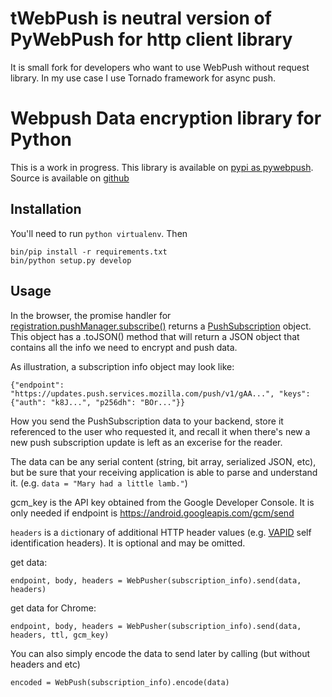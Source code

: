# tWebPush is neutral version of PyWebPush for http client library

It is small fork for developers who want to use WebPush without request library.
In my use case I use Tornado framework for async push.

# Webpush Data encryption library for Python

This is a work in progress.
This library is available on [pypi as
pywebpush](https://pypi.python.org/pypi/pywebpush).
Source is available on [github](https://github.com/jrconlin/pywebpush)

## Installation

You'll need to run `python virtualenv`.
Then
```
bin/pip install -r requirements.txt
bin/python setup.py develop
```

## Usage

In the browser, the promise handler for
[registration.pushManager.subscribe()](https://developer.mozilla.org/en-US/docs/Web/API/PushManager/subscribe)
returns a
[PushSubscription](https://developer.mozilla.org/en-US/docs/Web/API/PushSubscription)
object. This object has a .toJSON() method that will return a JSON
object that contains all the info we need to encrypt and push data.

As illustration, a subscription info object may look like:
```
{"endpoint": "https://updates.push.services.mozilla.com/push/v1/gAA...", "keys": {"auth": "k8J...", "p256dh": "BOr..."}}
```

How you send the PushSubscription data to your backend, store it
referenced to the user who requested it, and recall it when there's
new a new push subscription update is left as an excerise for the
reader.

The data can be any serial content (string, bit array, serialized
JSON, etc), but be sure that your receiving application is able to
parse and understand it. (e.g. `data = "Mary had a little lamb."`)

gcm_key is the API key obtained from the Google Developer Console.
It is only needed if endpoint is
https://android.googleapis.com/gcm/send

`headers` is a `dict`ionary of additional HTTP header values (e.g.
[VAPID](https://github.com/mozilla-services/vapid/tree/master/python)
self identification headers). It is optional and may be omitted.

get data:
```
endpoint, body, headers = WebPusher(subscription_info).send(data, headers)
```
get data for Chrome:
```
endpoint, body, headers = WebPusher(subscription_info).send(data, headers, ttl, gcm_key)
```

You can also simply encode the data to send later by calling (but without headers and etc)

```
encoded = WebPush(subscription_info).encode(data)
```
